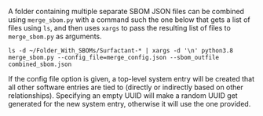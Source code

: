 A folder containing multiple separate SBOM JSON files can be combined using `merge_sbom.py`
with a command such the one below that gets a list of files using `ls`, and then uses `xargs`
to pass the resulting list of files to `merge_sbom.py` as arguments.

`ls -d ~/Folder_With_SBOMs/Surfactant-* | xargs -d '\n' python3.8 merge_sbom.py --config_file=merge_config.json --sbom_outfile combined_sbom.json`

If the config file option is given, a top-level system entry will be created that all other
software entries are tied to (directly or indirectly based on other relationships). Specifying
an empty UUID will make a random UUID get generated for the new system entry, otherwise it will
use the one provided.

